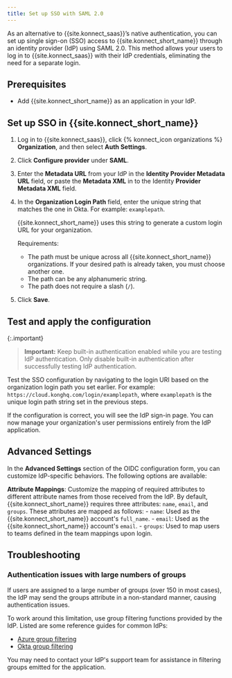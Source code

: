 ```yaml
---
title: Set up SSO with SAML 2.0
---
```


As an alternative to {{site.konnect_saas}}’s native authentication, you can set up single sign-on (SSO) access to {{site.konnect_short_name}} through an identity provider (IdP) using SAML 2.0. This method allows your users to log in to {{site.konnect_saas}} with their IdP credentials, eliminating the need for a separate login.

## Prerequisites

* Add {{site.konnect_short_name}} as an application in your IdP.

## Set up SSO in {{site.konnect_short_name}}

1. Log in to {{site.konnect_saas}}, click {% konnect_icon organizations %} **Organization**, and then select **Auth Settings**.

2. Click **Configure provider** under **SAML**. 

3. Enter the **Metadata URL** from your IdP in the **Identity Provider Metadata URL** field, or paste the **Metadata XML** in to the Identity **Provider Metadata XML** field.

4. In the **Organization Login Path** field, enter the unique string that matches the one in Okta. For example: `examplepath`.

   {{site.konnect_short_name}} uses this string to generate a custom login
   URL for your organization.

   Requirements:
    * The path must be unique across all {{site.konnect_short_name}} organizations.
      If your desired path is already taken, you must choose another one.
    * The path can be any alphanumeric string.
    * The path does not require a slash (`/`).

5. Click **Save**.

## Test and apply the configuration

{:.important}
> **Important:** Keep built-in authentication enabled while you are testing IdP authentication. Only disable built-in authentication after successfully testing IdP authentication.

Test the SSO configuration by navigating to the login URI based on the organization login path you set earlier. For example: `https://cloud.konghq.com/login/examplepath`, where `examplepath` is the unique login path string set in the previous steps.

If the configuration is correct, you will see the IdP sign-in page. You can now manage your organization's user permissions entirely from the IdP application.

## Advanced Settings

In the **Advanced Settings**  section of the OIDC configuration form, you can customize IdP-specific behaviors. The following options are available:

**Attribute Mappings**: Customize the mapping of required attributes to different attribute names from those received from the IdP. By default, {{site.konnect_short_name}} requires three attributes: `name`, `email`, and `groups`. These attributes are mapped as follows:
    - `name`: Used as the {{site.konnect_short_name}} account's `full_name`.
    - `email`: Used as the {{site.konnect_short_name}} account's `email`.
    - `groups`: Used to map users to teams defined in the team mappings upon login.

## Troubleshooting

### Authentication issues with large numbers of groups

If users are assigned to a large number of groups (over 150 in most cases), the IdP may send the groups attribute in a non-standard manner, causing authentication issues.

To work around this limitation, use group filtering functions provided by the IdP.
Listed are some reference guides for common IdPs:
* [Azure group filtering](https://learn.microsoft.com/en-us/azure/active-directory/hybrid/connect/how-to-connect-fed-group-claims#group-filtering)
* [Okta group filtering](https://support.okta.com/help/s/article/How-to-send-certain-groups-that-the-user-is-assigned-to-in-one-Group-attribute-statement)

You may need to contact your IdP's support team for assistance in filtering groups emitted for the application.